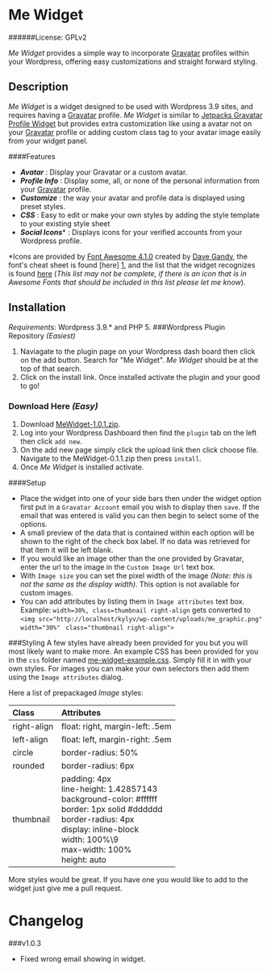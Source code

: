 Me Widget
=========
######License: GPLv2

*Me Widget* provides a simple way to incorporate [Gravatar][] profiles within
your Wordpress, offering easy customizations and straight forward styling.

Description
-----------
*Me Widget* is a widget designed to be used with Wordpress 3.9 sites, and requires
having a [Gravatar][] profile. *Me Widget* is similar to
[Jetpacks Gravatar Profile Widget][7] but provides extra customization like
using a avatar not on your [Gravatar][] profile or adding custom class tag to
your avatar image easily from your widget panel.

####Features
- **_Avatar_**        : Display your Gravatar or a custom avatar.
- **_Profile Info_**  : Display some, all, or none of the personal information
from your [Gravatar][] profile.
- **_Customize_**     : the way your avatar and profile data is displayed using
preset styles.
- **_CSS_**           : Easy to edit or make your own styles by adding the style
template to your existing style sheet
- **_Social Icons_**\*  : Displays icons for your verified accounts from your
Wordpress profile.

\*Icons are provided by [Font Awesome 4.1.0][3] created by [Dave Gandy][2], the
font's cheat sheet is found [here] [1], and the list that the widget recognizes
is found [here][4] (_This list may not be complete, if there is an icon that is_
 _in Awesome Fonts that should be included in this list please let me know_).

Installation
------------
_Requirements_: Wordpress 3.9.\* and PHP 5.
###Wordpress Plugin Repository _(Easiest)_
1. Naviagate to the plugin page on your Wordpress dash board then click on
the add button. Search for "Me Widget". _Me Widget_ should be at the top of
that search.
2. Click on the install link. Once installed activate the plugin and your
good to go!

### Download Here _(Easy)_
1. Download [MeWidget-1.0.1.zip][5].
2. Log into your Wordpress Dashboard then find the `plugin` tab on the left
then click `add new`.
3. On the add new page simply click the upload link then click choose file.
Navigate to the MeWidget-0.1.1.zip then press `install`.
4. Once _Me Widget_ is installed activate.

####Setup

* Place the widget into one of your side bars then under the
widget option first put in a `Gravatar Account` email you wish to display then
`save`. If the email that was entered is valid you can then begin to
select some of the options.
* A small preview of the data that is contained within each option will be shown
to the right of the check box label. If no data was retrieved for that item it
will be left blank.
* If you would like an image other than the one provided by Gravatar, enter
the url to the image in the `Custom Image Url` text box.
* With `Image size` you can set the pixel width of the image _(Note: this
is not the same as the display width)_. This option is not available for custom
images.
* You can add attributes by listing them in `Image attributes` text box.
Example: `width=30%, class=thumbnail right-align` gets converted to
`<img src="http://localhost/kylyv/wp-content/uploads/me_graphic.png" width="30%"`
` class="thumbnail right-align">`

###Styling
A few styles have already been provided for you but you will most likely want to
make more. An example CSS has been provided for you in the `css` folder named
[me-widget-example.css][6].
Simply fill it in with your own styles. For images you can make your own
selectors then add them using the `Image attributes` dialog.

Here a list of prepackaged _Image_ styles:

| Class | Attributes |
|:---------|:-----------|
| right-align | float: right, margin-left: .5em |
| left-align | float: left, margin-right: .5em |
| circle | border-radius: 50% |
| rounded | border-radius: 6px |
| thumbnail | padding: 4px <br>line-height: 1.42857143<br>background-color: #ffffff<br>border: 1px solid #dddddd<br>border-radius: 4px<br>display: inline-block<br>width: 100%\9<br>max-width: 100%<br>height: auto<br>|

More styles would be great. If you have one you would like to add to the widget
just give me a pull request.

Changelog
===

###v1.0.3
* Fixed wrong email showing in widget.

[gravatar]: https://gravatar.com "Gravatar"
[1]: http://fortawesome.github.io/Font-Awesome/cheatsheet/ "Font Awesome Icons"
[2]: https://twitter.com/davegandy "Dave Gandy"
[3]: http://fortawesome.github.io/Font-Awesome/ "Font Awesome"
[4]: https://github.com/Kyly/MeWidget/blob/master/soc_icons_fa "Social Icon List"
[5]: https://github.com/Kyly/MeWidget/archive/v1.0.1.zip "Download Me Widget v0.1.1"
[6]: https://github.com/Kyly/MeWidget/blob/master/css/me-widget-example.css "Example CSS"
[7]: http://jetpack.me/support/extra-sidebar-widgets/gravatar-profile-widget/ "Gravatar Profile Widget"
